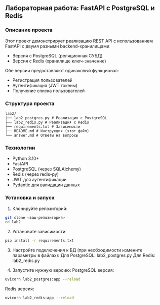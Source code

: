 ## Лабораторная работа: FastAPI с PostgreSQL и Redis

### Описание проекта

Этот проект демонстрирует реализацию REST API с использованием FastAPI с двумя разными backend-хранилищами:
- Версия с PostgreSQL (реляционная СУБД)
- Версия с Redis (хранилище ключ-значение)

Обе версии предоставляют одинаковый функционал:
- Регистрация пользователей
- Аутентификация (JWT токены)
- Получение списка пользователей

### Структура проекта

```
lab2/
├── lab2_postgres.py # Реализация с PostgreSQL
├── lab2_redis.py # Реализация с Redis
├── requirements.txt # Зависимости
├── README.md # Инструкция (этот файл)
└── answer.md # Ответы на вопросы
```
### Технологии

- Python 3.10+
- FastAPI
- PostgreSQL (через SQLAlchemy)
- Redis (через redis-py)
- JWT для аутентификации
- Pydantic для валидации данных

### Установка и запуск

1. Клонируйте репозиторий:
```bash
git clone <ваш-репозиторий>
cd lab2
```
2. Установите зависимости:

```bash
pip install -r requirements.txt
```
3. Настройте подключения к БД (при необходимости измените параметры в файлах):
Для PostgreSQL: lab2_postgres.py 
Для Redis: lab2_redis.py

4. Запустите нужную версию:
PostgreSQL версия:
```bash
uvicorn lab2_postgres:app --reload
```
Redis версия:
```bash
uvicorn lab2_redis:app --reload
```
